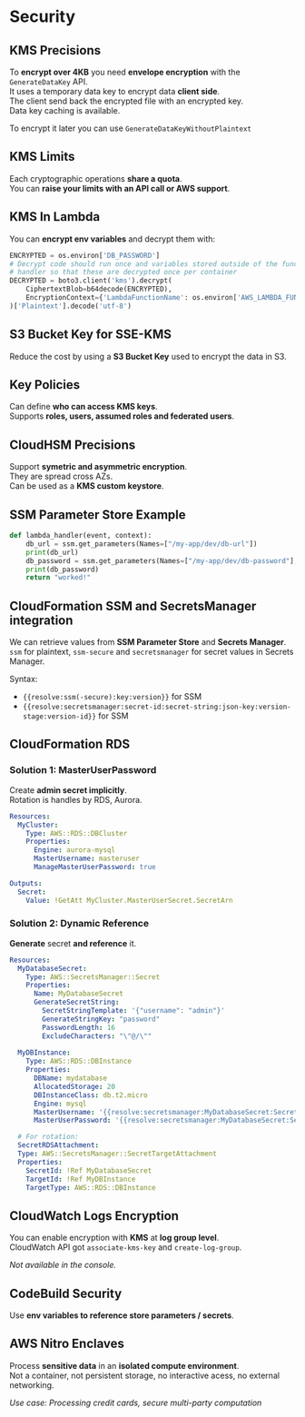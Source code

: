 # Security

## KMS Precisions

To **encrypt over 4KB** you need **envelope encryption** with the `GenerateDataKey` API.  
It uses a temporary data key to encrypt data **client side**.  
The client send back the encrypted file with an encrypted key.  
Data key caching is available.  

To encrypt it later you can use `GenerateDataKeyWithoutPlaintext`

## KMS Limits

Each cryptographic operations **share a quota**.  
You can **raise your limits with an API call or AWS support**.

## KMS In Lambda

You can **encrypt env variables** and decrypt them with:

```py
ENCRYPTED = os.environ['DB_PASSWORD']
# Decrypt code should run once and variables stored outside of the function
# handler so that these are decrypted once per container
DECRYPTED = boto3.client('kms').decrypt(
    CiphertextBlob=b64decode(ENCRYPTED),
    EncryptionContext={'LambdaFunctionName': os.environ['AWS_LAMBDA_FUNCTION_NAME']}
)['Plaintext'].decode('utf-8')
```

## S3 Bucket Key for SSE-KMS

Reduce the cost by using a **S3 Bucket Key** used to encrypt the data in S3.

## Key Policies

Can define **who can access KMS keys**.  
Supports **roles, users, assumed roles and federated users**.

## CloudHSM Precisions

Support **symetric and asymmetric encryption**.  
They are spread cross AZs.  
Can be used as a **KMS custom keystore**.

## SSM Parameter Store Example

```py
def lambda_handler(event, context):
    db_url = ssm.get_parameters(Names=["/my-app/dev/db-url"])
    print(db_url)
    db_password = ssm.get_parameters(Names=["/my-app/dev/db-password"], WithDecryption=True)
    print(db_password)
    return "worked!"
```

## CloudFormation SSM and SecretsManager integration

We can retrieve values from **SSM Parameter Store** and **Secrets Manager**.  
`ssm` for plaintext, `ssm-secure` and `secretsmanager` for secret values in Secrets Manager.  

Syntax: 
- `{{resolve:ssm(-secure):key:version}}` for SSM
- `{{resolve:secretsmanager:secret-id:secret-string:json-key:version-stage:version-id}}` for SSM  

## CloudFormation RDS

### Solution 1: MasterUserPassword

Create **admin secret implicitly**.  
Rotation is handles by RDS, Aurora.

```yaml
Resources:
  MyCluster:
    Type: AWS::RDS::DBCluster
    Properties:
      Engine: aurora-mysql
      MasterUsername: masteruser
      ManageMasterUserPassword: true

Outputs:
  Secret:
    Value: !GetAtt MyCluster.MasterUserSecret.SecretArn
```

### Solution 2: Dynamic Reference

**Generate** secret **and reference** it.

```yaml
Resources:
  MyDatabaseSecret:
    Type: AWS::SecretsManager::Secret
    Properties:
      Name: MyDatabaseSecret
      GenerateSecretString:
        SecretStringTemplate: '{"username": "admin"}'
        GenerateStringKey: "password"
        PasswordLength: 16
        ExcludeCharacters: "\"@/\""
 
  MyDBInstance:
    Type: AWS::RDS::DBInstance
    Properties:
      DBName: mydatabase
      AllocatedStorage: 20
      DBInstanceClass: db.t2.micro
      Engine: mysql
      MasterUsername: '{{resolve:secretsmanager:MyDatabaseSecret:SecretString:username}}'
      MasterUserPassword: '{{resolve:secretsmanager:MyDatabaseSecret:SecretString:password}}'

  # For rotation:
  SecretRDSAttachment:
  Type: AWS::SecretsManager::SecretTargetAttachment
  Properties:
    SecretId: !Ref MyDatabaseSecret
    TargetId: !Ref MyDBInstance
    TargetType: AWS::RDS::DBInstance
```

## CloudWatch Logs Encryption

You can enable encryption with **KMS** at **log group level**.  
CloudWatch API got `associate-kms-key` and `create-log-group`.  

*Not available in the console.*

## CodeBuild Security

Use **env variables to reference store parameters / secrets**.

## AWS Nitro Enclaves

Process **sensitive data** in an **isolated compute environment**.  
Not a container, not persistent storage, no interactive acess, no external networking.

*Use case: Processing credit cards, secure multi-party computation*



